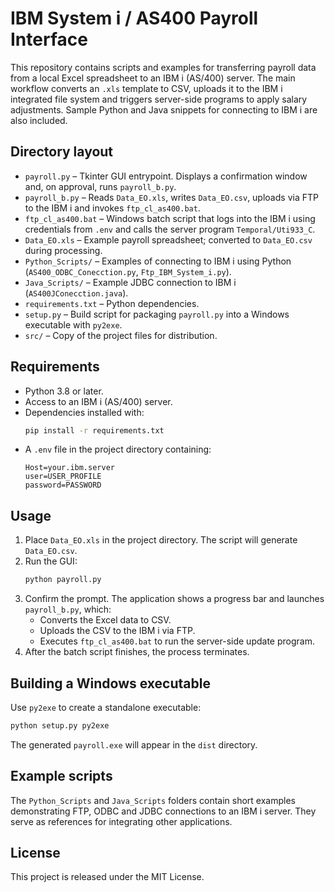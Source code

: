# IBM System i / AS400 Payroll Interface

This repository contains scripts and examples for transferring payroll data from a local Excel spreadsheet to an IBM i (AS/400) server. The main workflow converts an `.xls` template to CSV, uploads it to the IBM i integrated file system and triggers server-side programs to apply salary adjustments. Sample Python and Java snippets for connecting to IBM i are also included.

## Directory layout
- `payroll.py` – Tkinter GUI entrypoint. Displays a confirmation window and, on approval, runs `payroll_b.py`.
- `payroll_b.py` – Reads `Data_EO.xls`, writes `Data_EO.csv`, uploads via FTP to the IBM i and invokes `ftp_cl_as400.bat`.
- `ftp_cl_as400.bat` – Windows batch script that logs into the IBM i using credentials from `.env` and calls the server program `Temporal/Uti933_C`.
- `Data_EO.xls` – Example payroll spreadsheet; converted to `Data_EO.csv` during processing.
- `Python_Scripts/` – Examples of connecting to IBM i using Python (`AS400_ODBC_Conecction.py`, `Ftp_IBM_System_i.py`).
- `Java_Scripts/` – Example JDBC connection to IBM i (`AS400JConecction.java`).
- `requirements.txt` – Python dependencies.
- `setup.py` – Build script for packaging `payroll.py` into a Windows executable with `py2exe`.
- `src/` – Copy of the project files for distribution.

## Requirements
- Python 3.8 or later.
- Access to an IBM i (AS/400) server.
- Dependencies installed with:
  ```bash
  pip install -r requirements.txt
  ```
- A `.env` file in the project directory containing:
  ```
  Host=your.ibm.server
  user=USER_PROFILE
  password=PASSWORD
  ```

## Usage
1. Place `Data_EO.xls` in the project directory. The script will generate `Data_EO.csv`.
2. Run the GUI:
   ```bash
   python payroll.py
   ```
3. Confirm the prompt. The application shows a progress bar and launches `payroll_b.py`, which:
   - Converts the Excel data to CSV.
   - Uploads the CSV to the IBM i via FTP.
   - Executes `ftp_cl_as400.bat` to run the server-side update program.
4. After the batch script finishes, the process terminates.

## Building a Windows executable
Use `py2exe` to create a standalone executable:
```bash
python setup.py py2exe
```
The generated `payroll.exe` will appear in the `dist` directory.

## Example scripts
The `Python_Scripts` and `Java_Scripts` folders contain short examples demonstrating FTP, ODBC and JDBC connections to an IBM i server. They serve as references for integrating other applications.

## License
This project is released under the MIT License.

